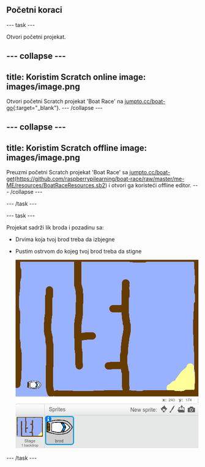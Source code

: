## Početni koraci

--- task ---

Otvori početni projekat.

--- collapse ---
---
title: Koristim Scratch online
image: images/image.png
---

Otvori početni Scratch projekat 'Boat Race' na [jumpto.cc/boat-go](https://scratch.mit.edu/projects/239834816/#editor){:target="_blank"}. --- /collapse ---

--- collapse ---
---
title: Koristim Scratch offline
image: images/image.png
---
Preuzmi početni Scratch projekat 'Boat Race' sa [jumpto.cc/boat-get](http:jumpto.cc/boat-get-me-ME)(https://github.com/raspberrypilearning/boat-race/raw/master/me-ME/resources/BoatRaceResources.sb2) i otvori ga koristeći offline editor. --- /collapse ---

--- /task ---

--- task ---

Projekat sadrži lik broda i pozadinu sa:

- Drvima koja tvoj brod treba da izbjegne
- Pustim ostrvom do kojeg tvoj brod treba da stigne
    
    ![screenshot](images/boat-starter.png)

--- /task ---